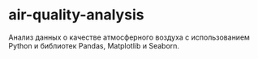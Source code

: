 # air-quality-analysis
Анализ данных о качестве атмосферного воздуха с использованием Python и библиотек Pandas, Matplotlib и Seaborn. 
